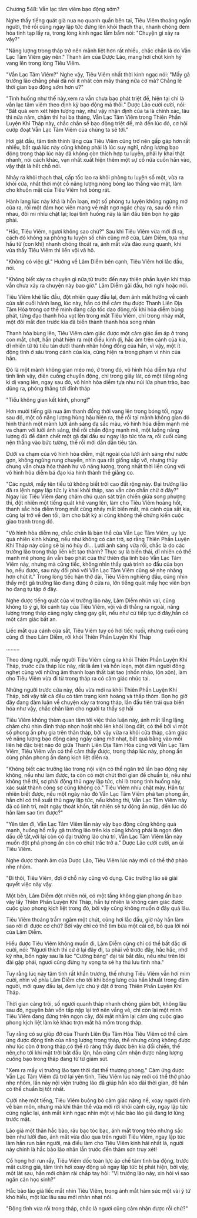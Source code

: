 




Chương 548: Vẫn lạc tâm viêm bạo động sớm?


Nghe thấy tiếng quát già nua nọ quanh quẩn bên tai, Tiêu Viêm thoáng ngẩn người, thế rồi cũng ngay lập tức đứng lên khỏi thạch thai, nhanh chóng đem hỏa tinh tạp lấy ra, trong lòng kinh ngạc lẩm bẩm nói: "Chuyện gì xảy ra vậy?"

"Năng lượng trong tháp trở nên mãnh liệt hơn rất nhiều, chắc chắn là do Vẫn Lạc Tâm Viêm gây nên." Thanh âm của Dược Lão, mang hơi chút kinh hỷ vang lên trong lòng Tiêu Viêm.

"Vẫn Lạc Tâm Viêm?" Nghe vậy, Tiêu Viêm nhất thời kinh ngạc nói: "Mấy gã trưởng lão chẳng phải đã nói ít nhất còn mấy tháng nữa cơ mà? Chẳng lẽ thời gian bạo động sớm hơn ư?"

"Tình huống như thế này,xem ra vẫn chưa bạo phát triệt để, hiện tại chỉ là vẫn lạc tâm viêm theo định kỳ bạo động mà thôi." Dược Lão cười cười, nói: "Bất quá xem xét hiện tượng này, như vậy nhận định của ta là chính xác, lâu thì nửa năm, chậm thì hai ba tháng, Vẫn Lạc Tâm Viêm trong Thiên Phần Luyện Khí Tháp này, chắc chắn sẽ bạo động triệt để, mà đến lúc đó, cơ hội cướp đoạt Vẫn Lạc Tâm Viêm của chúng ta sẽ tới."

Hơi gật đầu, tâm tình thinh lặng của Tiêu Viêm cũng trở nên gấp gáp hơn rất nhiều, bất quá lúc này cũng không phải là lúc suy nghĩ, năng lượng bạo động trong tháp lúc này đã không còn thích hợp tu luyện, phải ly khai thật nhanh, nói cách khác, vạn nhất xuất hiện thêm một sự cố nữa cuốn hắn vào, vậy thật là hết chỗ nói.

Nhảy ra khỏi thạch thai, cấp tốc lao ra khỏi phòng tu luyện số một, vừa ra khỏi cửa, nhất thời một cỗ năng lượng nóng bỏng lao thẳng vào mặt, làm cho khuôn mặt của Tiêu Viêm hơi bỏng rát.

Hành lang lúc này khá là hỗn loạn, một số phòng tu luyện không ngừng mở cửa ra, rồi một đám học viên mang vẻ mặt ngơ ngác chạy ra, sau đó nhìn nhau, đôi mi nhíu chặt lại; loại tình huống này là lần đầu tiên bọn họ gặp phải.

"Hắc, Tiêu Viêm, ngươi không sao chứ?" Sau khi Tiêu Viêm vừa mới đi ra, cách đó không xa phòng tu luyện số chín cũng mở cửa, Lâm Diễm, tựa như hầu tử (con khỉ) nhanh chóng thoát ra, ánh mắt vừa đảo xung quanh, khi vừa thấy Tiêu Viêm thì liền vội vã hô.

"Không có việc gì." Hướng về Lâm Diễm bên cạnh, Tiêu Viêm hơi lắc đầu, nói.

"Không biết xảy ra chuyện gì nữa,từ trước đến nay thiên phần luyện khí tháp vẫn chưa xảy ra chuyện này bao giờ." Lâm Diễm gãi đầu, hơi nghi hoặc nói.

Tiêu Viêm khẽ lắc đầu, đột nhiên quay đầu lại, đem ánh mắt hướng về cánh cửa sắt cuối hành lang, lúc này, hắn có thể cảm thụ được Thanh Liên Địa Tâm Hỏa trong cơ thể mình đang cấp tốc dao động,rồi khi hỏa diễm bùng phát, từng đạo thanh hỏa vọt lên trong mắt Tiêu Viêm, chỉ trong nháy mắt, một đôi mắt đen trước kia đã biến thành thanh hỏa song nhãn

Thanh hỏa bùng lên, Tiêu Viêm cảm giác được một cảm giác ấm áp ở trong con mắt, chợt, hắn phát hiện ra một điều kinh dị, hắc ám trên cánh của kia, dĩ nhiên từ từ tiêu tán dưới thanh nhãn hồng đồng của hắn, vì vậy, một ít động tĩnh ở sâu trong cánh của kia, cũng hiện ra trong phạm vi nhìn của hắn.

Đó là một mảnh không gian méo mó, ở trong đó, vô hình hỏa diễm tựa như tinh linh vậy, điên cuồng chuyển động, chỉ trong giây lát, có một tiếng rống kì dị vang lên, ngay sau đó, vô hình hỏa diễm tựa như núi lửa phun trào, bạo dũng ra, phóng thẳng tới đỉnh tháp

"Tiểu không gian kết kính, phong!"

Hơn mười tiếng già nua âm thanh đồng thời vang lên trong bóng tối, ngay sau đó, một cỗ năng lượng hùng hậu hiện ra, thế rồi tại mảnh không gian đó hình thành một mảnh lưới ánh sáng đa sắc màu, vô hình hỏa diễm mạnh mẽ va chạm với lưới ánh sáng, thế rồi chấn động mạnh mẽ, một luồng năng lượng đủ để đánh chết một gã đại đấu sư ngay lập tức tỏa ra, rồi cuối cùng nện thẳng vào bức tường, thế rồi mới dần dần tiêu tán.

Dưới va chạm của vô hình hỏa diễm, mặt ngoài của lưới ánh sáng như nước gợn, không ngừng rung chuyển, nhìn qua rất giống sắp vỡ, nhưng thủy chung vẫn chưa hóa thành hư vô năng lượng, trong nhất thời liền cùng với vô hình hỏa diễm bá đạo kia hình thành thế giằng co.

"Các ngươi, mấy tên tiểu tử không biết trời cao đất rộng này. Đại trưởng lão đã ra lệnh ngay lập tức ly khai khỏi tháp, sao vẫn còn chần chừ ở đây?" Ngay lúc Tiêu Viêm đang chăm chú quan sát trận chiến giữa song phương thì, đột nhiên một tiếng quát khẽ vang lên, làm cho Tiêu Viêm hoảng hốt, thanh sắc hỏa diễm trong mắt cũng nháy mắt biến mất, mà cánh của sẳt kia, cũng lại trở về đen tối, làm cho bất kỳ ai cũng không thể chứng kiến cuộc giao tranh trong đó.

"Vô hình hỏa diễm nọ, chắc chắn là bản thể của Vẫn Lạc Tâm Viêm, uy lực quả nhiên kinh khủng, nếu như không có cản trở, sợ rằng Thiên Phần Luyện Khí Tháp này cũng sẽ bị nó hủy đi... Lưới ánh sáng vừa rồi, chắc là do các trưởng lão trong tháp liên kết tạo thành? Thực sự là biến thái, dĩ nhiên có thể mạnh mẽ phong ấn vẫn bạo phát của thứ thiên địa linh bảo Vẫn Lạc Tâm Viêm này, nhưng mà cũng tiếc, không nhìn thấy quá trình so đấu của bọn họ, nếu được, sau này đối phó với Vẫn Lạc Tâm Viêm cũng sẽ nhẹ nhàng hơn chút ít." Trong lòng tiếc hận thở dài, Tiêu Viêm nghiêng đầu, cũng nhìn thấy một gã trưởng lão đang đứng ở cửa ra, lớn tiếng quát mấy học viên bọn họ đang tụ tập ở đây.

Nghe được tiếng quát của vị trưởng lão này, Lâm Diễm nhún vai, cũng không tỏ ý gì, lôi cánh tay của Tiêu Viêm, vội vã đi thẳng ra ngoài, năng lượng trong tháp càng ngày càng gay gắt, nếu như cứ tiếp tục ở đây,hắn có một cảm giác bất an.

Liếc mắt qua cánh cửa sắt, Tiêu Viêm tuy có hơi tiếc nuối, nhưng cuối cùng cũng đi theo Lâm Diễm, rời khỏi Thiên Phần Luyện Khí Tháp

.........

Theo dòng người, mấy người Tiêu Viêm cũng ra khỏi Thiên Phần Luyện Khí Tháp, trước cửa tháp lúc này, rất là ầm ĩ và hỗn loạn, một đám người đông nghẹt cùng với những âm thanh loạn thất bát tao (nhốn nháo, lộn xộn), làm cho Tiêu Viêm vừa đi từ trong tháp ra có cảm giác nhức tai.

Những người trước cửa này, đều vừa mới ra khỏi Thiên Phần Luyện Khí Tháp, bởi vậy tất cả đều có tâm trạng kinh hoàng và thấp thỏm. Bọn họ giờ đây đang đàm luận về chuyện xảy ra trong tháp, lần đầu tiên trải qua biến hóa như vậy, chắc chắn làm cho người ta thấy sợ hãi

Tiêu Viêm không thèm quan tâm tới việc thảo luận này, ánh mắt lẳng lặng chăm chú nhìn đỉnh tháp nhọn hoắt nhô lên khỏi lòng đất, có thể bởi vì một số phong ấn phụ gia trên thân tháp, bởi vậy vừa ra khỏi cửa tháp, cảm giác về năng lượng bạo động càng ngày càng mờ nhạt, bất quá bằng vào mối liên hệ đặc biệt nào đó giữa Thanh Liên Địa Tâm Hỏa cùng với Vẫn Lạc Tâm Viêm, Tiêu Viêm vẫn có thể cảm thấy được, trong tháp lúc này, phong ấn cùng phản phong ấn đang kịch liệt diễn ra.

"Không biết các trưởng lão trong nội viện có thể ngăn trở lần bạo động này không, nếu như làm được, ta còn có một chút thời gian để chuẩn bị, nếu như không thể thì, sợ phải động thủ ngay lập tức, chỉ là trong tình huống này, xác suất thành công sợ cũng không có." Tiêu Viêm nhíu chặt mày. Hắn tự nhiên biết được, nếu một ngày nào đó Vẫn Lạc Tâm Viêm phá tan phong ấn, hắn chỉ có thể xuất thủ ngay lập tức, nếu không thì, Vẫn Lạc Tâm Viêm này đã có linh trí, một ngày thoát khốn, tất nhiên sẽ tự động ẩn núp, đến lúc đó hắn làm sao tìm được?"

"Yên tâm đi, Vẫn Lạc Tâm Viêm lần này vậy bạo động cũng không quá mạnh, huống hồ mấy gã trưởng lão trên kia cũng không phải là ngọn đèn dầu dễ tắt,với lại còn có đại trưởng lão chủ trì, Vẫn Lạc Tâm Viêm lần này muốn đột phá phong ấn còn có chút trắc trở a." Dược Lão cười cười, an ủi Tiêu Viêm.

Nghe được thanh âm của Dược Lão, Tiêu Viêm lúc này mới có thể thở phào nhẹ nhõm.

"Đi thôi, Tiêu Viêm, đợi ở chỗ này cũng vô dụng. Các trưởng lão sẽ giải quyết việc này vậy.

Một bên, Lâm Diễm đột nhiên nói, có một tầng không gian phong ấn bao vây lấy Thiên Phần Luyện Khí Tháp, hắn tự nhiên là không cảm giác được cuộc giao phong kịch liệt trong đó, bởi vậy cũng không muốn ở đây quá lâu.

Tiêu Viêm thoáng trầm ngâm một chút, cũng hơi lắc đầu, giờ này hắn làm sao rời đi được cơ chứ? Bởi vậy chỉ có thể tìm bừa một cái cớ, bỏ qua lời nói của Lâm Diễm.

Hiểu được Tiêu Viêm không muốn đi, Lâm Diễm cũng chỉ có thể bất đắc dĩ cười, nói: "Ngươi thích thì cứ ở lại đây đi, ta phải về trước đây, hắc hắc, nhớ kỹ nha, bốn ngày sau là lúc "Cường bảng" đại tái bắt đầu, nếu như trên lôi đài gặp phải, ngươi cũng đừng hy vọng ta sẽ hạ thủ lưu tình nha."

Tuy rằng lúc này tâm tình rất khẩn trương, thế nhưng Tiêu Viêm vẫn hơi mỉm cười, nhìn về phía Lâm Diễm cho tới khi bóng lưng của hắn khuất trong đám người, mới quay đầu lại, đem lực chú ý đặt ở trong Thiên Phần Luyện Khí Tháp.

Thời gian càng trôi, số người quanh tháp nhanh chóng giảm bớt, không lâu sau đó, nguyên bản vốn tấp nập lại trở nên vắng vẻ, chỉ còn lại một mình Tiêu Viêm đang đứng trên ngọn cây, đôi mắt nhắm lại cảm ứng cuộc giao phong kịch liệt làm kẻ khác trợn mắt há mồm trong tháp.

Tuy rằng có sự giúp đỡ của Thanh Liên Địa Tâm Hỏa Tiêu Viêm có thể cảm ứng được động tĩnh của năng lượng trong tháp, thế nhưng cũng không được như lúc còn ở trong tháp,có thể rõ ràng thấy được bên kia đối chiến, thế nên,cho tới khi mặt trời bắt đầu lặn, hắn cũng cảm nhận được năng lượng cuồng bạo trong tháp đang từ từ giảm sút.

"Xem ra mấy vị trưởng lão tạm thời đạt thế thượng phong." Cảm ứng được Vẫn Lạc Tâm Viêm đã trở lại yên tĩnh, Tiêu Viêm lúc này mới có thể thở phào nhẹ nhõm, lần này nội viện trưởng lão đã giúp hắn kéo dài thời gian, để hắn có thể chuẩn bị tốt nhất.

Cười nhẹ một tiếng, Tiêu Viêm buông bỏ cảm giác nặng nề, xoay người định về bàn môn, nhưng mà khi thân thể vừa mới rời khỏi cành cây, ngay lập tức cứng ngắc lại, ánh mắt kinh ngạc nhìn một vị hắc bào lão giả đang lơ lửng trước mặt.

Lão giả một thân hắc bào, râu bạc tóc bạc, ánh mắt trong trẻo nhưng sắc bén như lưỡi đao, ánh mắt vừa đảo qua trên người Tiêu Viêm, ngay lập tức làm hắn run bắn người, mà điều làm cho Tiêu Viêm kinh hãi nhất là, người này chính là hắc bào lão nhân lần trước đến thâm sơn truy xét!

Cổ họng hơi run rẩy, Tiêu Viêm dốc toàn lực áp chế tâm tình ba động, trước mặt cường giả, tâm tình hơi xoay động sẽ ngay lập tức bị phát hiện, bởi vậy, một lát sau, hắn mới chậm rãi chắp tay hỏi: "Vị trưởng lão này, xin hỏi vì sao ngăn cản học sinh?"

Hắc bào lão giả liếc mắt nhìn Tiêu Viêm, trong ánh mắt hàm súc một vài ý tứ khó hiểu, một lúc lâu sau mới nhàn nhạt nói.

"Động tĩnh vừa rồi trong tháp, chắc là ngươi cũng cảm nhận được rồi chứ?"




